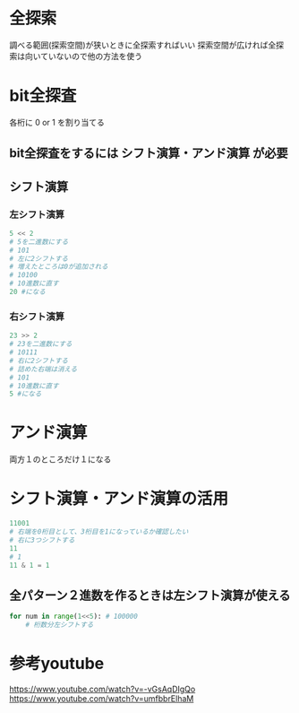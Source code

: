 # 全探索

調べる範囲(探索空間)が狭いときに全探索すればいい
探索空間が広ければ全探索は向いていないので他の方法を使う

# bit全探査

各桁に 0 or 1 を割り当てる

## bit全探査をするには シフト演算・アンド演算 が必要

## シフト演算
### 左シフト演算
```py
5 << 2
# 5を二進数にする
# 101
# 左に2シフトする
# 増えたところは0が追加される
# 10100
# 10進数に直す
20 #になる
```

### 右シフト演算
```py
23 >> 2
# 23を二進数にする
# 10111
# 右に2シフトする
# 詰めた右端は消える
# 101
# 10進数に直す
5 #になる
```

# アンド演算
両方１のところだけ１になる

# シフト演算・アンド演算の活用

```py
11001
# 右端を0桁目として、3桁目を1になっているか確認したい
# 右に3つシフトする
11
# 1
11 & 1 = 1
```

## 全パターン２進数を作るときは左シフト演算が使える
```py
for num in range(1<<5): # 100000
    # 桁数分左シフトする
```


# 参考youtube
https://www.youtube.com/watch?v=-vGsAqDIgQo
https://www.youtube.com/watch?v=umfbbrElhaM
